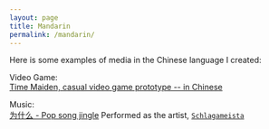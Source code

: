 ```yaml
---
layout: page
title: Mandarin 
permalink: /mandarin/
---
```


Here is some examples of media in the Chinese language I created:  

Video Game:  
[Time Maiden, casual video game prototype -- in Chinese](https://timemaiden.com)

Music:  
[为什么 - Pop song jingle](https://on.soundcloud.com/a82ps) Performed as the artist, [`Schlagameista`](https://schlagameista.com)

